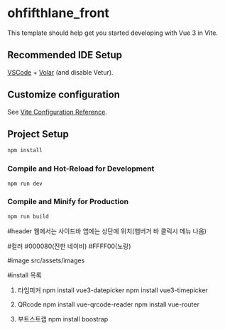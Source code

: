 # ohfifthlane_front

This template should help get you started developing with Vue 3 in Vite.

## Recommended IDE Setup

[VSCode](https://code.visualstudio.com/) + [Volar](https://marketplace.visualstudio.com/items?itemName=Vue.volar) (and disable Vetur).

## Customize configuration

See [Vite Configuration Reference](https://vite.dev/config/).

## Project Setup

```sh
npm install
```

### Compile and Hot-Reload for Development

```sh
npm run dev
```

### Compile and Minify for Production

```sh
npm run build
```

#header
웹에서는 사이드바
앱에는 상단에 위치(햄버거 바 클릭시 메뉴 나옴)

#컬러 #000080(진한 네이비) #FFFF00(노랑)

#image
src/assets/images

#install 목록
1) 타임피커
npm install vue3-datepicker
npm install vue3-timepicker

2) QRcode
npm install vue-qrcode-reader
npm install vue-router

3) 부트스트랩
npm install boostrap
